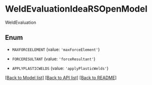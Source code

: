 # WeldEvaluationIdeaRSOpenModel

WeldEvaluation

## Enum

* `MAXFORCEELEMENT` (value: `'maxForceElement'`)

* `FORCERESULTANT` (value: `'forceResultant'`)

* `APPLYPLASTICWELDS` (value: `'applyPlasticWelds'`)

[[Back to Model list]](../README.md#documentation-for-models) [[Back to API list]](../README.md#documentation-for-api-endpoints) [[Back to README]](../README.md)


